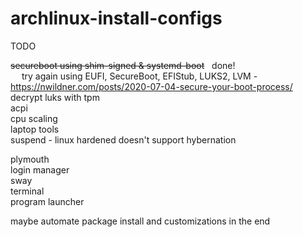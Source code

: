 # archlinux-install-configs

TODO <br/>

~~secureboot using shim-signed & systemd-boot~~ &nbsp; done! <br />
 &emsp; try again using EUFI, SecureBoot, EFIStub, LUKS2, LVM - https://nwildner.com/posts/2020-07-04-secure-your-boot-process/ <br />
decrypt luks with tpm </br>
acpi <br/>
cpu scaling <br/>
laptop tools <br/>
suspend - linux hardened doesn't support hybernation <br/>

plymouth <br/>
login manager <br/>
sway <br/>
   terminal <br/>
   program launcher <br/>

maybe automate package install and customizations in the end
